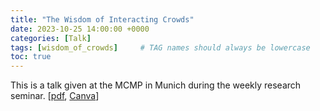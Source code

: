```yaml
---
title: "The Wisdom of Interacting Crowds"
date: 2023-10-25 14:00:00 +0000
categories: [Talk]
tags: [wisdom_of_crowds]     # TAG names should always be lowercase
toc: true
---
```


This is a talk given at the MCMP in Munich during the weekly research seminar.
[[pdf](/content/talks/2023-10-25-wisdom-interacting-crowds.pdf), 
    [Canva](https://www.canva.com/design/DAFyF6JP7yQ/Je4hKzO7vdgAYzuFo50i6Q/edit?utm_content=DAFyF6JP7yQ&utm_campaign=designshare&utm_medium=link2&utm_source=sharebutton)]
